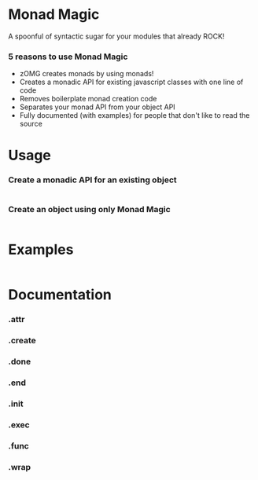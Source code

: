 # Monad Magic
A spoonful of syntactic sugar for your modules that already ROCK!

### 5 reasons to use Monad Magic
- zOMG creates monads by using monads!
- Creates a monadic API for existing javascript classes with one line of code
- Removes boilerplate monad creation code
- Separates your monad API from your object API
- Fully documented (with examples) for people that don't like to read the source

# Usage

### Create a monadic API for an existing object
```code goes here
```

### Create an object using only Monad Magic
```code goes here
```

# Examples
```code goes here
```

# Documentation

### .attr

### .create

### .done

### .end

### .init

### .exec

### .func

### .wrap


